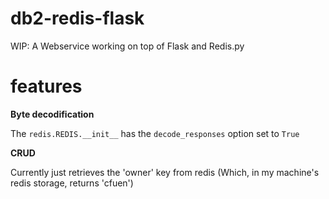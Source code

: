 # db2-redis-flask

WIP: A Webservice working on top of Flask and Redis.py

# features

**Byte decodification**

The ```redis.REDIS.__init__``` has the ```decode_responses``` option set to ```True```

**CRUD**

Currently just retrieves the 'owner' key from redis (Which, in my machine's redis storage, returns 'cfuen')
